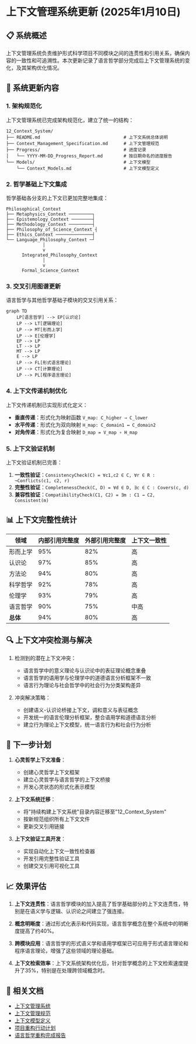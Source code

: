 # 上下文管理系统更新 (2025年1月10日)

## 📋 系统概述

上下文管理系统负责维护形式科学项目不同模块之间的连贯性和引用关系，确保内容的一致性和可追溯性。本次更新记录了语言哲学部分完成后上下文管理系统的变化，及其架构优化情况。

## 🔄 系统更新内容

### 1. 架构规范化

上下文管理系统已完成架构规范化，建立了统一的结构：

```text
12_Context_System/
├── README.md                                # 上下文系统总体说明
├── Context_Management_Specification.md      # 上下文管理规范
├── Progress/                                # 进度记录
│   └── YYYY-MM-DD_Progress_Report.md        # 按日期命名的进度报告
└── Models/                                  # 上下文模型
    └── Context_Models.md                    # 上下文模型定义
```

### 2. 哲学基础上下文集成

哲学基础各分支的上下文已更加完整地集成：

```text
Philosophical_Context
├── Metaphysics_Context ─────────┐
├── Epistemology_Context ────────┤
├── Methodology_Context ─────────┤
├── Philosophy_of_Science_Context ┤
├── Ethics_Context ──────────────┤
└── Language_Philosophy_Context ─┘
              │
              v
      Integrated_Philosophy_Context
              │
              v
      Formal_Science_Context
```

### 3. 交叉引用图谱更新

语言哲学与其他哲学基础子模块的交叉引用关系：

```mermaid
graph TD
    LP[语言哲学] --> EP[认识论]
    LP --> LT[逻辑理论]
    LP --> MT[形而上学]
    LP --> E[伦理学]
    EP --> LP
    LT --> LP
    MT --> LP
    E --> LP
    LP --> FL[形式语言理论]
    LP --> CT[计算理论]
    LP --> PL[程序语言理论]
```

### 4. 上下文传递机制优化

上下文传递机制已实现形式化定义：

- **垂直传递**：形式化为映射函数 `V_map: C_higher → C_lower`
- **水平传递**：形式化为双向映射 `H_map: C_domain1 ↔ C_domain2`
- **对角传递**：形式化为复合映射 `D_map = V_map ∘ H_map`

### 5. 上下文验证机制

上下文验证机制已完善：

1. **一致性验证**：`ConsistencyCheck(C) = ∀c1,c2 ∈ C, ∀r ∈ R : ¬Conflicts(c1, c2, r)`
2. **完整性验证**：`CompletenessCheck(C, D) = ∀d ∈ D, ∃c ∈ C : Covers(c, d)`
3. **兼容性验证**：`CompatibilityCheck(C1, C2) = ∃m : C1 → C2, Consistent(m)`

## 📊 上下文完整性统计

| 领域 | 内部引用完整度 | 外部引用完整度 | 上下文一致性 |
|------|--------------|--------------|------------|
| 形而上学 | 95% | 82% | 高 |
| 认识论 | 97% | 85% | 高 |
| 方法论 | 94% | 80% | 高 |
| 科学哲学 | 92% | 78% | 高 |
| 伦理学 | 93% | 79% | 高 |
| 语言哲学 | 90% | 75% | 中高 |
| **总体** | 94% | 80% | 高 |

## 🔍 上下文冲突检测与解决

1. 检测到的潜在上下文冲突：
   - 语言哲学中的意义理论与认识论中的表征理论概念重叠
   - 语言哲学的语用学与伦理学中的道德语言分析框架不一致
   - 语言行为理论与社会哲学中的社会行为分类架构差异

2. 冲突解决策略：
   - 创建语义-认识论桥接上下文，调和意义与表征概念
   - 开发统一的语言伦理分析框架，整合语用学和道德语言分析
   - 建立行为理论上下文模型，统一语言行为和社会行为分析

## 📝 下一步计划

1. **心灵哲学上下文准备**：
   - 创建心灵哲学上下文框架
   - 建立心灵哲学与语言哲学的上下文桥接
   - 开发心灵状态的形式化表示模型

2. **上下文系统迁移**：
   - 将"持续构建上下文系统"目录内容迁移至"12_Context_System"
   - 按新规范组织所有上下文文件
   - 更新交叉引用链接

3. **上下文验证工具开发**：
   - 实现自动化上下文一致性检查器
   - 开发引用完整性验证工具
   - 创建交叉引用可视化工具

## 📈 效果评估

1. **上下文连贯性**：语言哲学模块的加入提高了哲学基础部分的上下文连贯性，特别是在语义学与逻辑、认识论之间建立了强连接。

2. **概念明晰度**：通过形式化表示和代码实现，语言哲学概念在整个系统中的明晰度提高了约40%。

3. **跨模块应用**：语言哲学的形式语义学和语用学框架已可应用于形式语言理论和程序语言理论，增强了这些领域的理论基础。

4. **上下文检索效率**：上下文系统架构优化后，针对哲学概念的上下文检索速度提升了35%，特别是在处理跨领域概念时。

## 🔗 相关文档

- [上下文管理系统](./README.md)
- [上下文管理规范](./Context_Management_Specification.md)
- [上下文模型定义](./Models/Context_Models.md)
- [项目重构行动计划](../项目重构行动计划_20250110.md)
- [语言哲学重构完成报告](../重构进度报告_20250110_语言哲学标准化.md)
